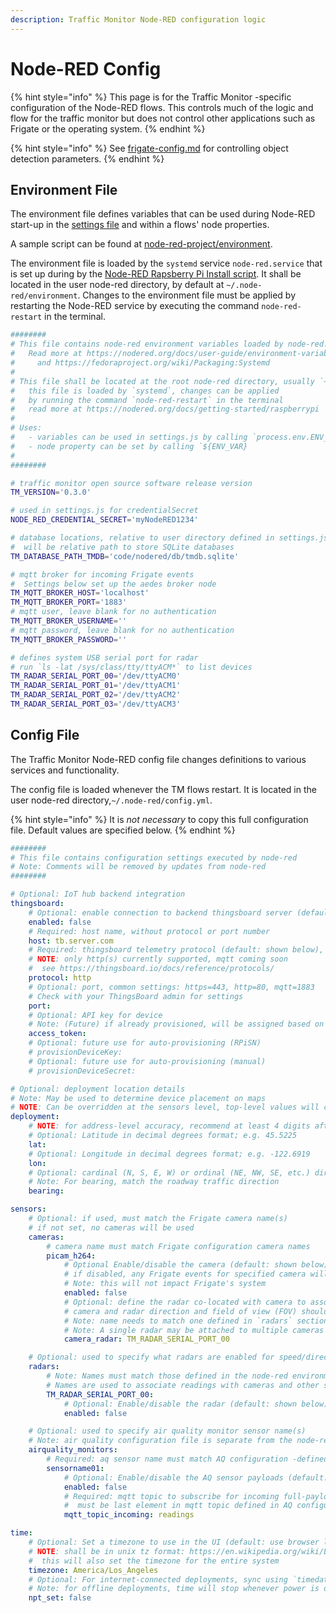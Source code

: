 ```yaml
---
description: Traffic Monitor Node-RED configuration logic
---
```


# Node-RED Config

{% hint style="info" %}
This page is for the Traffic Monitor -specific configuration of the Node-RED flows. This controls much of the logic and flow for the traffic monitor but does not control other applications such as Frigate or the operating system.
{% endhint %}

{% hint style="info" %}
See [frigate-config.md](frigate-config.md "mention") for controlling object detection parameters.
{% endhint %}

## Environment File

The environment file defines variables that can be used during Node-RED start-up in the [settings file](https://nodered.org/docs/user-guide/runtime/settings-file) and within a flows' node properties.

A sample script can be found at [node-red-project/environment](https://github.com/glossyio/traffic-monitor/blob/main/node-red-project/environment).

The environment file is loaded by the `systemd` service `node-red.service` that is set up during by the [Node-RED Rapsberry Pi Install script](https://nodered.org/docs/getting-started/raspberrypi). It shall be located in the user node-red directory, by default at `~/.node-red/environment`.  Changes to the environment file must be applied by restarting the Node-RED service by executing the command `node-red-restart` in the terminal.

```sh
########
# This file contains node-red environment variables loaded by node-red.service
#   Read more at https://nodered.org/docs/user-guide/environment-variables
#     and https://fedoraproject.org/wiki/Packaging:Systemd
#  
# This file shall be located at the root node-red directory, usually `~/.node-red`
#   this file is loaded by `systemd`, changes can be applied 
#   by running the command `node-red-restart` in the terminal
#   read more at https://nodered.org/docs/getting-started/raspberrypi
#
# Uses:
#   - variables can be used in settings.js by calling `process.env.ENV_VAR`
#   - node property can be set by calling `${ENV_VAR}
#
########

# traffic monitor open source software release version
TM_VERSION='0.3.0'

# used in settings.js for credentialSecret 
NODE_RED_CREDENTIAL_SECRET='myNodeRED1234'

# database locations, relative to user directory defined in settings.js
#  will be relative path to store SQLite databases
TM_DATABASE_PATH_TMDB='code/nodered/db/tmdb.sqlite'

# mqtt broker for incoming Frigate events 
#  Settings below set up the aedes broker node
TM_MQTT_BROKER_HOST='localhost'
TM_MQTT_BROKER_PORT='1883'
# mqtt user, leave blank for no authentication
TM_MQTT_BROKER_USERNAME=''
# mqtt password, leave blank for no authentication
TM_MQTT_BROKER_PASSWORD=''

# defines system USB serial port for radar
# run `ls -lat /sys/class/tty/ttyACM*` to list devices
TM_RADAR_SERIAL_PORT_00='/dev/ttyACM0'
TM_RADAR_SERIAL_PORT_01='/dev/ttyACM1'
TM_RADAR_SERIAL_PORT_02='/dev/ttyACM2'
TM_RADAR_SERIAL_PORT_03='/dev/ttyACM3'
```

## Config File

The Traffic Monitor Node-RED config file changes definitions to various services and functionality.&#x20;

The config file is loaded whenever the TM flows restart.  It is located in the user node-red directory,`~/.node-red/config.yml`.

{% hint style="info" %}
It is _not necessary_ to copy this full configuration file. Default values are specified below.
{% endhint %}

```yml
########
# This file contains configuration settings executed by node-red
# Note: Comments will be removed by updates from node-red
########

# Optional: IoT hub backend integration
thingsboard:
    # Optional: enable connection to backend thingsboard server (default: shown below)
    enabled: false
    # Required: host name, without protocol or port number
    host: tb.server.com
    # Required: thingsboard telemetry protocol (default: shown below), 
    # NOTE: only http(s) currently supported, mqtt coming soon
    #  see https://thingsboard.io/docs/reference/protocols/
    protocol: http
    # Optional: port, common settings: https=443, http=80, mqtt=1883
    # Check with your ThingsBoard admin for settings
    port:
    # Optional: API key for device 
    # Note: (Future) if already provisioned, will be assigned based on provisionDeviceKey and secret
    access_token:
    # Optional: future use for auto-provisioning (RPiSN)
    # provisionDeviceKey: 
    # Optional: future use for auto-provisioning (manual)
    # provisionDeviceSecret: 

# Optional: deployment location details
# Note: May be used to determine device placement on maps
# NOTE: Can be overridden at the sensors level, top-level values will cascade down
deployment:
    # NOTE: for address-level accuracy, recommend at least 4 digits after the decimal
    # Optional: Latitude in decimal degrees format; e.g. 45.5225
    lat:
    # Optional: Longitude in decimal degrees format; e.g. -122.6919
    lon:
    # Optional: cardinal (N, S, E, W) or ordinal (NE, NW, SE, etc.) direction the camera/radar is facing 
    # Note: For bearing, match the roadway traffic direction
    bearing:

sensors:
    # Optional: if used, must match the Frigate camera name(s)
    # if not set, no cameras will be used
    cameras:
        # camera name must match Frigate configuration camera names
        picam_h264:
            # Optional Enable/disable the camera (default: shown below).
            # if disabled, any Frigate events for specified camera will be ignored
            # Note: this will not impact Frigate's system
            enabled: false
            # Optional: define the radar co-located with camera to associate speeds
            # camera and radar direction and field of view (FOV) should match
            # Note: name needs to match one defined in `radars` section
            # Note: A single radar may be attached to multiple cameras
            camera_radar: TM_RADAR_SERIAL_PORT_00

    # Optional: used to specify what radars are enabled for speed/direction and detection
    radars:
        # Note: Names must match those defined in the node-red environment file
        # Names are used to associate readings with cameras and other sensors
        TM_RADAR_SERIAL_PORT_00:
            # Optional: Enable/disable the radar (default: shown below).
            enabled: false

    # Optional: used to specify air quality monitor sensor name(s)
    # Note: air quality configuration file is separate from the node-red config, based on the aq device
    airquality_monitors:
        # Required: aq sensor name must match AQ configuration -defined MQTT topic middle element (second element)
        sensorname01:
            # Optional: Enable/disable the AQ sensor payloads (default: shown below).
            enabled: false
            # Required: mqtt topic to subscribe for incoming full-payload telemetry from AQ sensor
            #  must be last element in mqtt topic defined in AQ configuration
            mqtt_topic_incoming: readings

time:
    # Optional: Set a timezone to use in the UI (default: use browser local time)
    # NOTE: shall be in unix tz format: https://en.wikipedia.org/wiki/List_of_tz_database_time_zones
    #  this will also set the timezone for the entire system
    timezone: America/Los_Angeles
    # Optional: For internet-connected deployments, sync using `timedatectl set-npt` (default: shown below)
    # Note: for offline deployments, time will stop whenever power is disconnected
    npt_set: false
```

